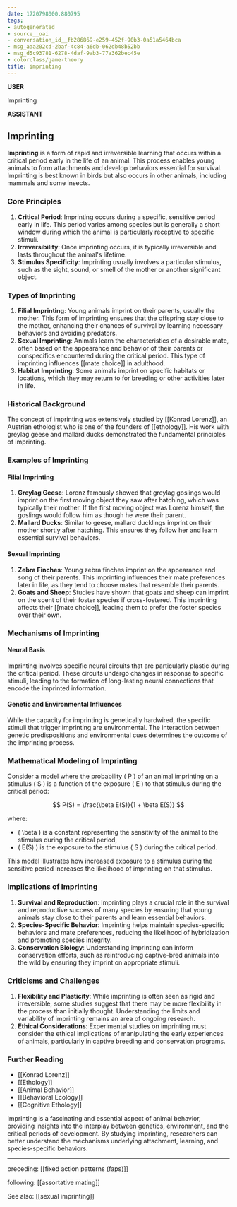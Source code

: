 ```yaml
---
date: 1720798000.880795
tags:
- autogenerated
- source__oai
- conversation_id__fb286869-e259-452f-90b3-0a51a5464bca
- msg_aaa202cd-2baf-4c84-a6db-062db48b52bb
- msg_d5c93781-6278-4daf-9ab3-77a362bec45e
- colorclass/game-theory
title: imprinting
---
```


**USER**

Imprinting


**ASSISTANT**

## Imprinting

**Imprinting** is a form of rapid and irreversible learning that occurs within a critical period early in the life of an animal. This process enables young animals to form attachments and develop behaviors essential for survival. Imprinting is best known in birds but also occurs in other animals, including mammals and some insects.

### Core Principles

1. **Critical Period**: Imprinting occurs during a specific, sensitive period early in life. This period varies among species but is generally a short window during which the animal is particularly receptive to specific stimuli.
2. **Irreversibility**: Once imprinting occurs, it is typically irreversible and lasts throughout the animal's lifetime.
3. **Stimulus Specificity**: Imprinting usually involves a particular stimulus, such as the sight, sound, or smell of the mother or another significant object.

### Types of Imprinting

1. **Filial Imprinting**: Young animals imprint on their parents, usually the mother. This form of imprinting ensures that the offspring stay close to the mother, enhancing their chances of survival by learning necessary behaviors and avoiding predators.
2. **Sexual Imprinting**: Animals learn the characteristics of a desirable mate, often based on the appearance and behavior of their parents or conspecifics encountered during the critical period. This type of imprinting influences [[mate choice]] in adulthood.
3. **Habitat Imprinting**: Some animals imprint on specific habitats or locations, which they may return to for breeding or other activities later in life.

### Historical Background

The concept of imprinting was extensively studied by [[Konrad Lorenz]], an Austrian ethologist who is one of the founders of [[ethology]]. His work with greylag geese and mallard ducks demonstrated the fundamental principles of imprinting.

### Examples of Imprinting

#### Filial Imprinting

1. **Greylag Geese**: Lorenz famously showed that greylag goslings would imprint on the first moving object they saw after hatching, which was typically their mother. If the first moving object was Lorenz himself, the goslings would follow him as though he were their parent.
2. **Mallard Ducks**: Similar to geese, mallard ducklings imprint on their mother shortly after hatching. This ensures they follow her and learn essential survival behaviors.

#### Sexual Imprinting

1. **Zebra Finches**: Young zebra finches imprint on the appearance and song of their parents. This imprinting influences their mate preferences later in life, as they tend to choose mates that resemble their parents.
2. **Goats and Sheep**: Studies have shown that goats and sheep can imprint on the scent of their foster species if cross-fostered. This imprinting affects their [[mate choice]], leading them to prefer the foster species over their own.

### Mechanisms of Imprinting

#### Neural Basis

Imprinting involves specific neural circuits that are particularly plastic during the critical period. These circuits undergo changes in response to specific stimuli, leading to the formation of long-lasting neural connections that encode the imprinted information.

#### Genetic and Environmental Influences

While the capacity for imprinting is genetically hardwired, the specific stimuli that trigger imprinting are environmental. The interaction between genetic predispositions and environmental cues determines the outcome of the imprinting process.

### Mathematical Modeling of Imprinting

Consider a model where the probability \( P \) of an animal imprinting on a stimulus \( S \) is a function of the exposure \( E \) to that stimulus during the critical period:

$$
P(S) = \frac{\beta E(S)}{1 + \beta E(S)}
$$

where:
- \( \beta \) is a constant representing the sensitivity of the animal to the stimulus during the critical period,
- \( E(S) \) is the exposure to the stimulus \( S \) during the critical period.

This model illustrates how increased exposure to a stimulus during the sensitive period increases the likelihood of imprinting on that stimulus.

### Implications of Imprinting

1. **Survival and Reproduction**: Imprinting plays a crucial role in the survival and reproductive success of many species by ensuring that young animals stay close to their parents and learn essential behaviors.
2. **Species-Specific Behavior**: Imprinting helps maintain species-specific behaviors and mate preferences, reducing the likelihood of hybridization and promoting species integrity.
3. **Conservation Biology**: Understanding imprinting can inform conservation efforts, such as reintroducing captive-bred animals into the wild by ensuring they imprint on appropriate stimuli.

### Criticisms and Challenges

1. **Flexibility and Plasticity**: While imprinting is often seen as rigid and irreversible, some studies suggest that there may be more flexibility in the process than initially thought. Understanding the limits and variability of imprinting remains an area of ongoing research.
2. **Ethical Considerations**: Experimental studies on imprinting must consider the ethical implications of manipulating the early experiences of animals, particularly in captive breeding and conservation programs.

### Further Reading

- [[Konrad Lorenz]]
- [[Ethology]]
- [[Animal Behavior]]
- [[Behavioral Ecology]]
- [[Cognitive Ethology]]

Imprinting is a fascinating and essential aspect of animal behavior, providing insights into the interplay between genetics, environment, and the critical periods of development. By studying imprinting, researchers can better understand the mechanisms underlying attachment, learning, and species-specific behaviors.


---

preceding: [[fixed action patterns (faps)]]  


following: [[assortative mating]]

See also: [[sexual imprinting]]